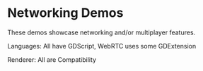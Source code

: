 # Networking Demos

These demos showcase networking and/or multiplayer features.

Languages: All have GDScript, WebRTC uses some GDExtension

Renderer: All are Compatibility
